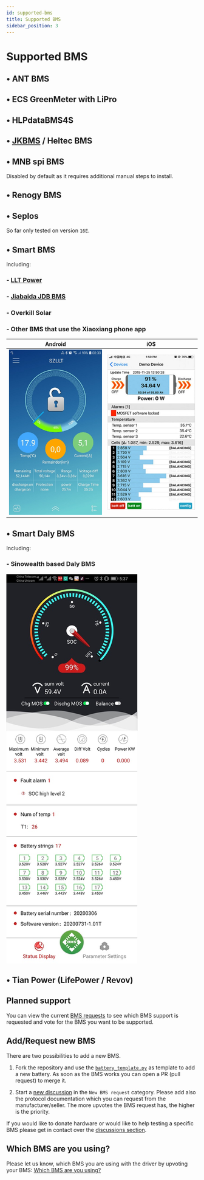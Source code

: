 ```yaml
---
id: supported-bms
title: Supported BMS
sidebar_position: 3
---
```


# Supported BMS

## &bull; ANT BMS

## &bull; ECS GreenMeter with LiPro

## &bull; HLPdataBMS4S

## &bull; [JKBMS](https://www.jkbms.com/products/) / Heltec BMS

## &bull; MNB spi BMS
Disabled by default as it requires additional manual steps to install.

## &bull; Renogy BMS

## &bull; Seplos
So far only tested on version `16E`.

## &bull; Smart BMS
Including:
### - [LLT Power](https://www.lithiumbatterypcb.com/product-instructionev-battery-pcb-boardev-battery-pcb-board/ev-battery-pcb-board/smart-bms-of-power-battery/)
### - [Jiabaida JDB BMS](https://dgjbd.en.alibaba.com/)
### - Overkill Solar
### - Other BMS that use the Xiaoxiang phone app

| Android | iOS |
|-|-|
| ![Xiaoxian app](../../screenshots/bms-xiaoxian-android.jpg) | ![Xiaoxian app](../../screenshots/bms-xiaoxian-ios.jpg) |

## &bull; Smart Daly BMS
Including:
### - Sinowealth based Daly BMS

![Daly app](../../screenshots/bms-daly.jpg)

## &bull; Tian Power (LifePower / Revov)

## Planned support

You can view the current [BMS requests](https://github.com/Louisvdw/dbus-serialbattery/discussions/categories/new-bms-requests) to see which BMS support is requested and vote for the BMS you want to be supported.

## Add/Request new BMS
There are two possibilities to add a new BMS.

1. Fork the repository and use the [`battery_template.py`](https://github.com/mr-manuel/venus-os_dbus-serialbattery/blob/master/etc/dbus-serialbattery/bms/battery_template.py) as template to add a new battery. As soon as the BMS works you can open a PR (pull request) to merge it.

2. Start a [new discussion](https://github.com/Louisvdw/dbus-serialbattery/discussions/new?category=new-bms-requests) in the `New BMS request` category. Please add also the protocol documentation which you can request from the manufacturer/seller. The more upvotes the BMS request has, the higher is the priority.

If you would like to donate hardware or would like to help testing a specific BMS please get in contact over the [discussions section](https://github.com/Louisvdw/dbus-serialbattery/discussions).


## Which BMS are you using?
Please let us know, which BMS you are using with the driver by upvoting your BMS: [Which BMS are you using?](https://github.com/Louisvdw/dbus-serialbattery/discussions/546)
